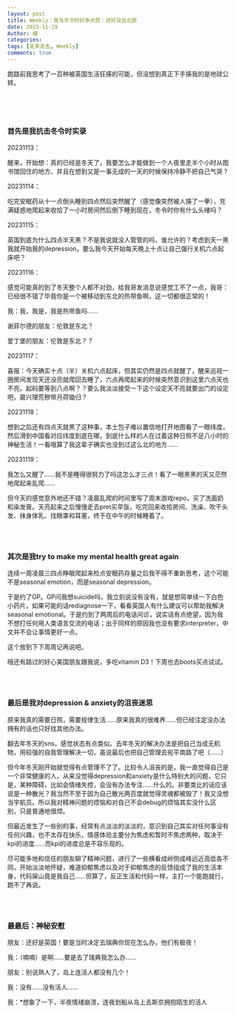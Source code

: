 ```yaml
---
layout: post
title: Weekly：我与冬令时抗争大赏：还好没去北欧
date: 2023-11-19
Author: 橘
categories: 
tags: [走来走去, Weekly]
comments: true
---
```




跑路前我思考了一百种被英国生活狂揍的可能，但没想到真正下手揍我的是地球公转。

<!-- more -->



<br><br><br>



### 首先是我抗击冬令时实录

20231113：

醒来，开始想：真的已经是冬天了，我要怎么才能做到一个人夜里走半个小时从图书馆回住的地方、并且在想到又是一事无成的一天的时候保持冷静不把自己气哭？

20231114：

吃完安眠药从十一点倒头睡到四点然后突然醒了（感觉像突然被人揍了一拳），充满疑惑地爬起来收拾了一小时房间然后倒下睡到现在，冬令时你有什么头绪吗？

20231115：

英国到底为什么四点半天黑？不是我说就没人管管的吗，谁允许的？考虑到天一黑我就开始我的depression，要么我今天开始每天晚上十点让自己强行关机六点起床吧？

20231116：

感觉可能真的到了冬天整个人都不对劲，给我哥发消息说感觉工不了一点，我哥：已经很不错了毕竟你是一个被移动到东北的热带鱼啊，这一切都很正常的！

我：我，我是，我是热带鱼吗……

谢菲尔德的朋友：伦敦是东北？

爱丁堡的朋友：伦敦是东北？？

20231117：

喜报：今天确实十点（半）关机六点起床，但其实仍然是四点就醒了，醒来巡视一圈房间发现天还没亮就爬回去睡了，六点再爬起来的时候突然意识到这里六点天也不亮，起码要等到八点啊？？要么我淡淡接受一下这个设定天不亮就要出门的设定吧，晨兴理荒秽带月荷锄归？

20231118：

想到之后还有四点天就黑了这种事，本土包子难以置信地打开地图看了一眼纬度，然后滑到中国看对应纬度到底在哪，到底什么样的人在过着这种日照不足八小时的神秘生活！一看哦算了我这辈子确实也没到过这么北的地方……

20231119：

我怎么又醒了……我不是睡得很努力了吗这怎么才三点！看了一眼黑黑的天又茫然地爬起来乱爬……

但今天的感觉意外地还不错？凌晨乱爬的时间里写了周末游戏repo，买了洗面奶和染发膏。天亮起来之后慢慢走去pret买早饭，吃完回来收拾房间、洗澡、吹干头发、抹身体乳、找眼罩和耳塞，终于在中午的时候睡着了。



<br><br>
### 其次是我try to make my mental health great again

连续一周凌晨三四点睁眼爬起来检点安眠药存量之后我不得不重新思考，这个可能不是seasonal emotion，而是seasonal depression。

于是约了GP。GP问我想suicide吗，我立刻说没有没有，就是想简单续一下白色小药片，如果可能的话rediagnose一下，看看英国人有什么建议可以帮助我解决seasonal emotional。于是约到了两周后的电话问诊，说实话有点绝望，因为我不想打任何用人类语言交流的电话；出于同样的原因我也没有要求interpreter，中文并不会让事情更好一点。

这个放到下下周周记再说吧。

哦还有路过的好心美国朋友跟我说，多吃vitamin D3！下周也去boots买点试试。



<br><br>

### 最后是我对depression & anxiety的沮丧迷思

原来我真的需要日照，需要规律生活……原来我真的很难养……但已经注定没办法拥有的话也只好找其他办法。

翻去年冬天的sns，感觉状态有点类似。去年冬天的解决办法是把自己当成无机物，用较强的自我管理解决一切，虽说最后也把自己管理去宛平南路了吧（……）

但今年冬天刚开始就觉得有点管理不了了。比较令人沮丧的是，我一直觉得自己是一个非常健康的人，从来没觉得depression和anxiety是什么特别大的问题，它只是，某种障碍，比如会情绪失控，会没有办法专注……什么的。非要类比的话应该说是一种散光？我当然不至于因为自己散光两百度就觉得灵魂都被毁了！我又没想当宇航员。所以我对精神问题的烦恼和对自己不会debug的烦恼其实没什么区别，只是普通地很烦。

但最近发生了一些别的事，经常有点淡淡的淡淡的，意识到自己其实对任何事没有任何兴趣，也不太存在快乐，情感体验主要分为焦虑和暂时不焦虑两种，取决于kpi的进度……而kpi的进度总是不容乐观的。

尽可能多地和信任的朋友聊了精神问题，进行了一些横看成岭侧成峰远近高低各不同，开始淡淡地怀疑，难道抑郁焦虑以及对于抑郁焦虑的反馈组成了我的生活本身，代码屎山竟是我自己……但算了，反正生活和代码一样，主打一个能跑就行，跑不了再说。



<br><br>
### 最最后：神秘安慰

朋友：还好是英国！要是当时决定去瑞典你现在怎么办，他们有极夜！

我：（喃喃）是啊……要是去了瑞典我怎么办……

朋友：别说熟人了，岛上连活人都没有几个！

我：没有……没有活人……

我：*想象了一下，半夜情绪崩溃，连夜划船从岛上去斯京拥抱陌生的活人









